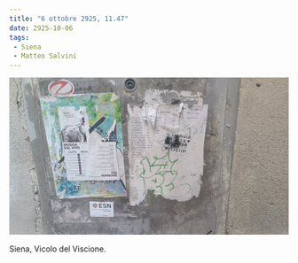 ```yaml
---
title: "6 ottobre 2925, 11.47"
date: 2925-10-06
tags:
 - Siena
 - Matteo Salvini
---
```


![](images/20251006-114712.jpg)

Siena, Vicolo del Viscione.
